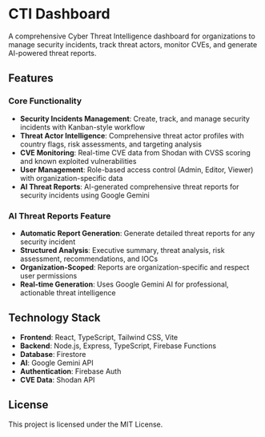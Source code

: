 # CTI Dashboard

A comprehensive Cyber Threat Intelligence dashboard for organizations to manage security incidents, track threat actors, monitor CVEs, and generate AI-powered threat reports.

## Features

### Core Functionality
- **Security Incidents Management**: Create, track, and manage security incidents with Kanban-style workflow
- **Threat Actor Intelligence**: Comprehensive threat actor profiles with country flags, risk assessments, and targeting analysis
- **CVE Monitoring**: Real-time CVE data from Shodan with CVSS scoring and known exploited vulnerabilities
- **User Management**: Role-based access control (Admin, Editor, Viewer) with organization-specific data
- **AI Threat Reports**: AI-generated comprehensive threat reports for security incidents using Google Gemini

### AI Threat Reports Feature
- **Automatic Report Generation**: Generate detailed threat reports for any security incident
- **Structured Analysis**: Executive summary, threat analysis, risk assessment, recommendations, and IOCs
- **Organization-Scoped**: Reports are organization-specific and respect user permissions
- **Real-time Generation**: Uses Google Gemini AI for professional, actionable threat intelligence


## Technology Stack

- **Frontend**: React, TypeScript, Tailwind CSS, Vite
- **Backend**: Node.js, Express, TypeScript, Firebase Functions
- **Database**: Firestore
- **AI**: Google Gemini API
- **Authentication**: Firebase Auth
- **CVE Data**: Shodan API


## License

This project is licensed under the MIT License.